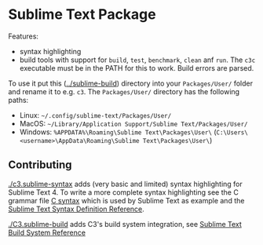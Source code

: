 # Sublime Text Package

Features:

- syntax highlighting
- build tools with support for `build`, `test`, `benchmark`, `clean` anf `run`. The `c3c` executable must be in the PATH for this to work. Build errors are parsed.

To use it put this ([../sublime-build](../sublime-text)) directory into your
`Packages/User/` folder and rename it to e.g. `c3`. The `Packages/User/`
directory has the following paths:

- Linux: `~/.config/sublime-text/Packages/User/`
- MacOS: `~/Library/Application Support/Sublime Text/Packages/User/`
- Windows: `%APPDATA%\Roaming\Sublime Text\Packages\User\` (`C:\Users\<username>\AppData\Roaming\Sublime Text\Packages\User\`)

## Contributing

[./c3.sublime-syntax](./c3.sublime-syntax) adds (very basic and limited) syntax
highlighting for
Sublime Text 4. To write a more complete syntax highlighting see the C grammar
file [C syntax](https://github.com/sublimehq/Packages/blob/master/C%2B%2B/C.sublime-syntax)
which is used by Sublime Text as example and the
[Sublime Text Syntax Definition Reference](https://www.sublimetext.com/docs/syntax.html).

[./C3.sublime-build](./C3.sublime-build) adds C3's build system integration, see
[Sublime Text Build System Reference](https://www.sublimetext.com/docs/build_systems.html)
